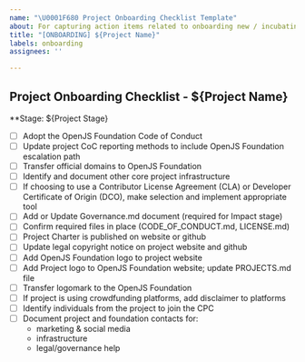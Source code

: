 ```yaml
---
name: "\U0001F680 Project Onboarding Checklist Template"
about: For capturing action items related to onboarding new / incubating projects
title: "[ONBOARDING] ${Project Name}"
labels: onboarding
assignees: ''

---
```


## Project Onboarding Checklist - ${Project Name}

<!--Copied from ../../PROJECT_PROGRESSION.md on 2019-08-23 -->

**Stage: ${Project Stage}

- [ ] Adopt the OpenJS Foundation Code of Conduct
- [ ] Update project CoC reporting methods to include OpenJS Foundation escalation path
- [ ] Transfer official domains to OpenJS Foundation
- [ ] Identify and document other core project infrastructure
- [ ] If choosing to use a Contributor License Agreement (CLA) or Developer Certificate of Origin (DCO), make selection and implement appropriate tool
- [ ] Add or Update Governance.md document (required for Impact stage)
- [ ] Confirm required files in place (CODE_OF_CONDUCT.md, LICENSE.md)
- [ ] Project Charter is published on website or github
- [ ] Update legal copyright notice on project website and github
- [ ] Add OpenJS Foundation logo to project website
- [ ] Add Project logo to OpenJS Foundation website; update PROJECTS.md file
- [ ] Transfer logomark to the OpenJS Foundation
- [ ] If project is using crowdfunding platforms, add disclaimer to platforms
- [ ] Identify individuals from the project to join the CPC
- [ ] Document project and foundation contacts for:
  * marketing & social media
  * infrastructure
  * legal/governance help
